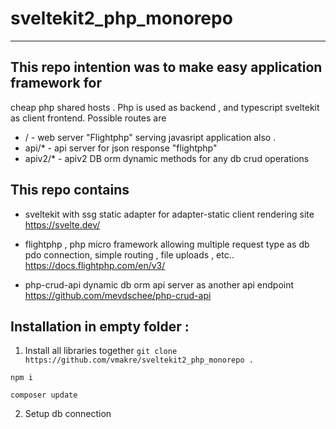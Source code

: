 # sveltekit2_php_monorepo
---
## This repo intention was to make easy application framework for 
cheap php shared hosts . Php is used as backend , and typescript sveltekit 
as client frontend. 
Possible routes are 
- / - web server "Flightphp" serving javasript application also .
- api/*  - api server for json response "flightphp"
- apiv2/* - apiv2  DB orm dynamic methods for any db crud operations 

## This repo contains
- sveltekit with ssg static adapter for adapter-static client rendering site
 https://svelte.dev/

- flightphp  , php micro framework allowing multiple request type as db pdo connection,
simple routing , file uploads , etc..
https://docs.flightphp.com/en/v3/

- php-crud-api   dynamic db orm api server as another api endpoint
https://github.com/mevdschee/php-crud-api


## Installation in empty folder :
1. Install all libraries together
``git clone https://github.com/vmakre/sveltekit2_php_monorepo .``

``npm i ``

``composer update ``

2. Setup db connection
```file.php>


```




